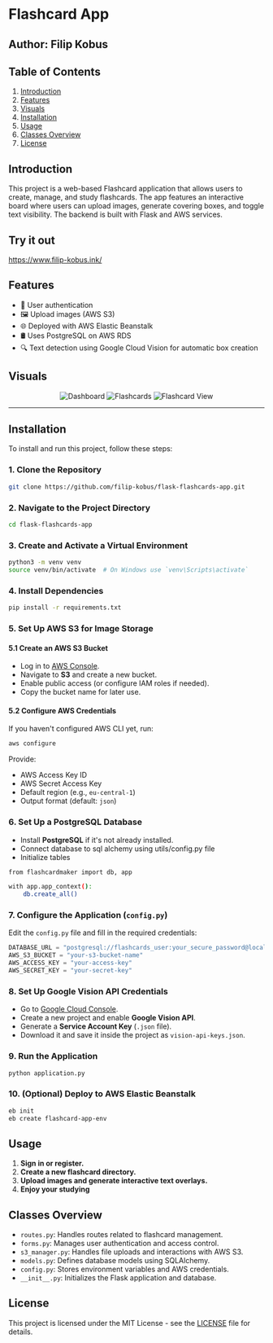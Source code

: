 # Flashcard App

## Author: Filip Kobus

## Table of Contents
1. [Introduction](#introduction)
2. [Features](#features)
3. [Visuals](#visuals)
4. [Installation](#installation)
5. [Usage](#usage)
6. [Classes Overview](#classes-overview)
7. [License](#license)

## Introduction
This project is a web-based Flashcard application that allows users to create, manage, and study flashcards. The app features an interactive board where users can upload images, generate covering boxes, and toggle text visibility. The backend is built with Flask and AWS services.

## Try it out
https://www.filip-kobus.ink/

## Features
- 📌 User authentication
- 🖼️ Upload images (AWS S3)
- 🌐 Deployed with AWS Elastic Beanstalk
- 🛢️ Uses PostgreSQL on AWS RDS
- 🔍 Text detection using Google Cloud Vision for automatic box creation

## Visuals
<p align="center">
  <img src="https://github.com/user-attachments/assets/86ef640a-fe33-4449-bce6-4f33bc55efc7" alt="Dashboard"/>
  <img src="https://github.com/user-attachments/assets/1f4940e5-680d-49df-b0a6-178a7c169080" alt="Flashcards"/>
  <img src="https://github.com/user-attachments/assets/49334897-93e5-463f-becc-6b8eeca9e75c" alt="Flashcard View"/>
</p>

---

## Installation
To install and run this project, follow these steps:

### 1. Clone the Repository
```sh
git clone https://github.com/filip-kobus/flask-flashcards-app.git
```

### 2. Navigate to the Project Directory
```sh
cd flask-flashcards-app
```

### 3. Create and Activate a Virtual Environment
```sh
python3 -m venv venv
source venv/bin/activate  # On Windows use `venv\Scripts\activate`
```

### 4. Install Dependencies
```sh
pip install -r requirements.txt
```

### 5. Set Up AWS S3 for Image Storage
#### 5.1 Create an AWS S3 Bucket
- Log in to [AWS Console](https://aws.amazon.com/console/).
- Navigate to **S3** and create a new bucket.
- Enable public access (or configure IAM roles if needed).
- Copy the bucket name for later use.

#### 5.2 Configure AWS Credentials
If you haven't configured AWS CLI yet, run:
```sh
aws configure
```
Provide:
- AWS Access Key ID
- AWS Secret Access Key
- Default region (e.g., `eu-central-1`)
- Output format (default: `json`)

### 6. Set Up a PostgreSQL Database
- Install **PostgreSQL** if it's not already installed.
- Connect database to sql alchemy using utils/config.py file
- Initialize tables
```sh
from flashcardmaker import db, app

with app.app_context():
    db.create_all()
```

### 7. Configure the Application (`config.py`)
Edit the `config.py` file and fill in the required credentials:
```python
DATABASE_URL = "postgresql://flashcards_user:your_secure_password@localhost/flashcards_db"
AWS_S3_BUCKET = "your-s3-bucket-name"
AWS_ACCESS_KEY = "your-access-key"
AWS_SECRET_KEY = "your-secret-key"
```

### 8. Set Up Google Vision API Credentials
- Go to [Google Cloud Console](https://console.cloud.google.com/).
- Create a new project and enable **Google Vision API**.
- Generate a **Service Account Key** (`.json` file).
- Download it and save it inside the project as `vision-api-keys.json`.

### 9. Run the Application
```sh
python application.py
```

### 10. (Optional) Deploy to AWS Elastic Beanstalk
```sh
eb init
eb create flashcard-app-env
```

## Usage
1. **Sign in or register.**
2. **Create a new flashcard directory.**
3. **Upload images and generate interactive text overlays.**
4. **Enjoy your studying**

## Classes Overview
- `routes.py`: Handles routes related to flashcard management.
- `forms.py`: Manages user authentication and access control.
- `s3_manager.py`: Handles file uploads and interactions with AWS S3.
- `models.py`: Defines database models using SQLAlchemy.
- `config.py`: Stores environment variables and AWS credentials.
- `__init__.py`: Initializes the Flask application and database.

## License
This project is licensed under the MIT License - see the [LICENSE](LICENSE) file for details.

